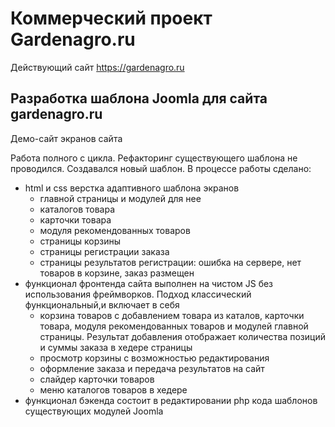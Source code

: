 # Коммерческий проект Gardenagro.ru
Действующий сайт https://gardenagro.ru

## Разработка шаблона Joomla для сайта gardenagro.ru
Демо-сайт экранов сайта 

Работа полного с цикла. Рефакторинг существующего шаблона не проводился. Создавался новый шаблон.
В процессе работы сделано:
- html и css верстка адаптивного шаблона экранов 
    - главной страницы и модулей для нее
    - каталогов товара
    - карточки товара
    - модуля рекомендованных товаров
    - страницы корзины
    - страницы регистрации заказа
    - страницы результатов регистрации: ошибка на сервере, нет товаров в корзине, заказ размещен
- функционал фронтенда сайта выполнен на чистом JS без использования фреймворков. Подход классический функциональный,и включает в себя
    - корзина товаров с добавлением товара из каталов, карточки товара, модуля рекомендованных товаров и модулей главной страницы. Результат добавления отображает количества позиций и суммы заказа в хедере страницы
    - просмотр корзины с возможностью редактирования
    - оформление заказа и передача результатов на сайт
    - слайдер карточки товаров
    - меню каталогов товаров в хедере
- функционал бэкенда состоит в редактировании php кода шаблонов существующих модулей Joomla


